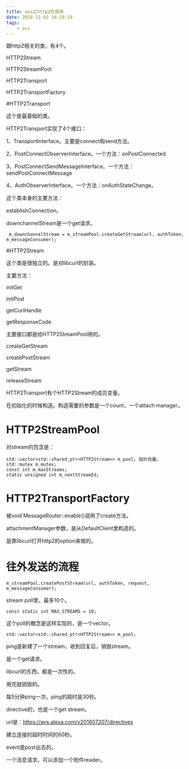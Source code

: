 ```yaml
---
title: avs之http2的使用
date: 2018-11-02 16:29:19
tags:
	- avs
---
```




跟http2相关的类，有4个。

HTTP2Stream

HTTP2StreamPool

HTTP2Transport

HTTP2TransportFactory



#HTTP2Transport

这个是最基础的类。

HTTP2Transport实现了4个接口：

1、TransportInterface。主要是connect和send方法。

2、PostConnectObserverInterface。一个方法：onPostConnected

3、PostConnectSendMessageInterface。一个方法：sendPostConnectMessage

4、AuthObserverInterface。一个方法：onAuthStateChange。

这个类本身的主要方法：

establishConnection。



downchannelStream是一个get请求。

```
 m_downchannelStream = m_streamPool.createGetStream(url, authToken, m_messageConsumer);
```



#HTTP2Stream

这个类是很独立的。是对libcurl的封装。

主要方法：

initGet

initPost

getCurlHandle

getResponseCode

主要接口都是给HTTP2StreamPool用的。

createGetStream

createPostStream

getStream

releaseStream



HTTP2Transport有个HTTP2Stream的成员变量。

在初始化的时候构造。构造需要的参数是一个count，一个attach manager。



# HTTP2StreamPool

对stream的包含是：

```
std::vector<std::shared_ptr<HTTP2Stream>> m_pool; 指针向量。
std::mutex m_mutex;
const int m_maxStreams;
static unsigned int m_nextStreamId;
```



# HTTP2TransportFactory

被void MessageRouter::enable()调用了create方法。

attachmentManager参数，是从DefaultClient里构造的。





是靠libcurl打开http2的option来做的。

# 往外发送的流程

```
m_streamPool.createPostStream(url, authToken, request, m_messageConsumer);
```

stream poll里，最多10个。

```
const static int MAX_STREAMS = 10;
```

这个poll的概念是这样实现的，是一个vector。

```
std::vector<std::shared_ptr<HTTP2Stream>> m_pool;
```



ping是新建了一个stream，收到回复后，销毁stream。

是一个get请求。



libcurl的东西，都是一次性的。

用完就销毁的。



每5分钟ping一次，ping的超时是30秒。



directive的，也是一个get stream。

url是：https://avs.alexa.com/v201607207/directives

建立连接的超时时间的60秒。



event是post出去的。



一个消息请求，可以添加一个附件reader。

